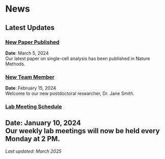 # News

## Latest Updates

### [New Paper Published](/news/paper-published-2024)
**Date**: March 5, 2024  
Our latest paper on single-cell analysis has been published in Nature Methods.

### [New Team Member](/news/new-team-member-2024)
**Date**: February 15, 2024  
Welcome to our new postdoctoral researcher, Dr. Jane Smith.

### [Lab Meeting Schedule](/news/lab-meeting-2024)
**Date**: January 10, 2024  
Our weekly lab meetings will now be held every Monday at 2 PM. 
---
*Last updated: March 2025*

